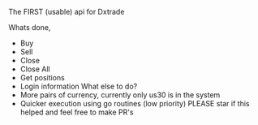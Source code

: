 The FIRST (usable) api for Dxtrade

Whats done,
  * Buy
  * Sell
  * Close
  * Close All
  * Get positions
  * Login information
What else to do?
  * More pairs of currency, currently only us30 is in the system
  * Quicker execution using go routines (low priority)
PLEASE star if this helped and feel free to make PR's 
